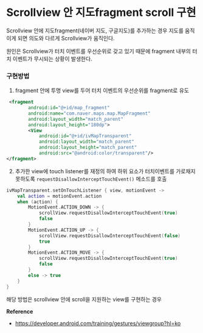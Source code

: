 # Scrollview 안 지도fragment scroll 구현
Scrollview 안에 지도fragment(네이버 지도, 구글지도)를 추가하는 경우 지도를 움직이게 되면 의도와 다르게 Scrollview가 움직인다.

원인은 Scrollview가 터치 이벤트를 우선순위로 갖고 있기 때문에 fragment 내부의 터치 이벤트가 무시되는 상황이 발생한다.

### 구현방법
1. fragment 안에 투명 view를 두어 터치 이벤트의 우선순위를 fragment로 유도
```xml
 <fragment
        android:id="@+id/map_fragment"
        android:name="com.naver.maps.map.MapFragment"
        android:layout_width="match_parent"
        android:layout_height="180dp">
        <View
            android:id="@+id/ivMapTransparent"
            android:layout_width="match_parent"
            android:layout_height="match_parent"
            android:src="@android:color/transparent"/>
</fragment>
```
2. 추가한 view에 touch listener를 재정의 하여 하위 요소가 터치이벤트를 가로채지 못하도록 ```requestDisallowInterceptTouchEvent()``` 메소드를 호출
```Kotlin
ivMapTransparent.setOnTouchListener { view, motionEvent ->
    val action = motionEvent.action
    when (action) {
        MotionEvent.ACTION_DOWN -> {
            scrollView.requestDisallowInterceptTouchEvent(true)
            false
        }
        MotionEvent.ACTION_UP -> {
            scrollView.requestDisallowInterceptTouchEvent(false)
            true
        }
        MotionEvent.ACTION_MOVE -> {
            scrollView.requestDisallowInterceptTouchEvent(true)
            false
        }
        else -> true
    }
}
```
해당 방법은 scrollview 안에 scroll을 지원하는 view를 구현하는 경우 

**Reference**
- https://developer.android.com/training/gestures/viewgroup?hl=ko
